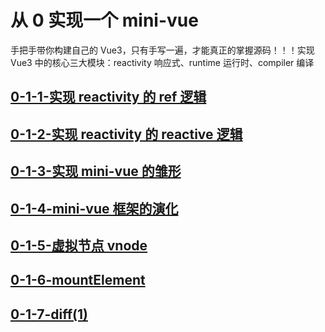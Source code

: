 # 从 0 实现一个 mini-vue

手把手带你构建自己的 Vue3，只有手写一遍，才能真正的掌握源码！！！实现 Vue3 中的核心三大模块：reactivity 响应式、runtime 运行时、compiler 编译

## [0-1-1-实现 reactivity 的 ref 逻辑](./0-1-1-实现%20reactivity%20的%20ref%20逻辑/README.md)

## [0-1-2-实现 reactivity 的 reactive 逻辑](./0-1-2-实现%20reactivity%20的%20reactive%20逻辑/README.md)

## [0-1-3-实现 mini-vue 的雏形](./0-1-3-实现%20mini-vue%20的雏形/README.md)

## [0-1-4-mini-vue 框架的演化](./0-1-4-mini-vue%20框架的演化/README.md)

## [0-1-5-虚拟节点 vnode](./0-1-5-虚拟节点%20vnode/README.md)

## [0-1-6-mountElement](./0-1-6-mountElement/README.md)

## [0-1-7-diff(1)](./0-1-7-diff(1)/README.md)
